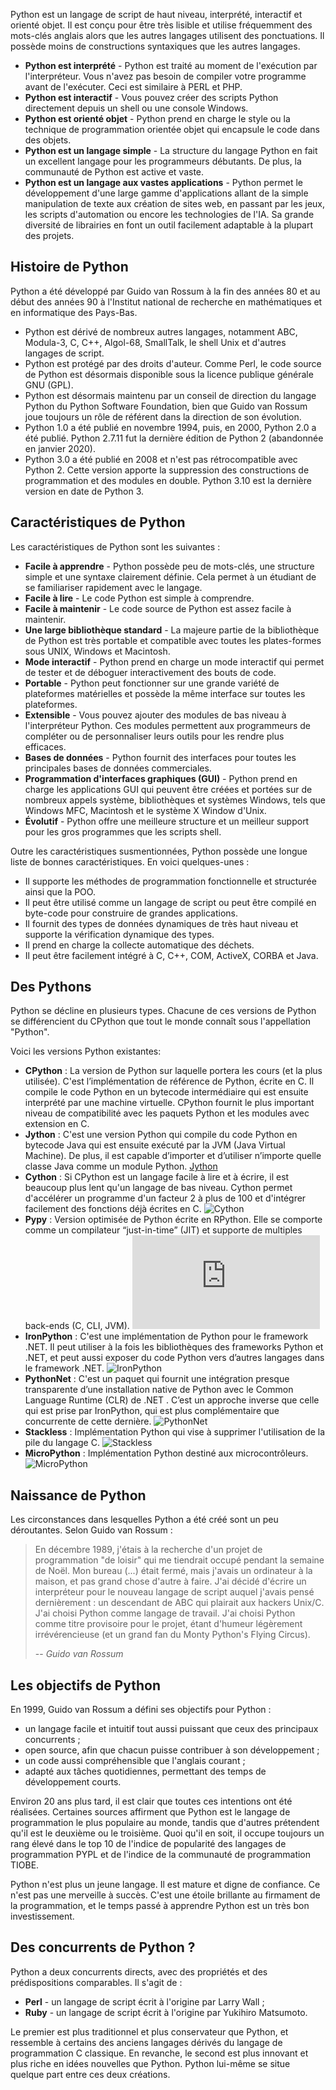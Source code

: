 Python est un langage de script de haut niveau, interprété, interactif et orienté objet. Il est conçu pour être très lisible et utilise fréquemment des mots-clés anglais alors que les autres langages utilisent des ponctuations. Il possède moins de constructions syntaxiques que les autres langages.

- **Python est interprété** - Python est traité au moment de l'exécution par l'interpréteur. Vous n'avez pas besoin de compiler votre programme avant de l'exécuter. Ceci est similaire à PERL et PHP.
- **Python est interactif** - Vous pouvez créer des scripts Python directement depuis un shell ou une console Windows.
- **Python est orienté objet** - Python prend en charge le style ou la technique de programmation orientée objet qui encapsule le code dans des objets.
- **Python est un langage simple** - La structure du langage Python en fait un excellent langage pour les programmeurs débutants. De plus, la communauté de Python est active et vaste.
- **Python est un langage aux vastes applications** - Python permet le développement d'une large gamme d'applications allant de la simple manipulation de texte aux création de sites web, en passant par les jeux, les scripts d'automation ou encore les technologies de l'IA. Sa grande diversité de librairies en font un outil facilement adaptable à la plupart des projets.

## Histoire de Python

Python a été développé par Guido van Rossum à la fin des années 80 et au début des années 90 à l'Institut national de recherche en mathématiques et en informatique des Pays-Bas.

- Python est dérivé de nombreux autres langages, notamment ABC, Modula-3, C, C++, Algol-68, SmallTalk, le shell Unix et d'autres langages de script.
- Python est protégé par des droits d'auteur. Comme Perl, le code source de Python est désormais disponible sous la licence publique générale GNU (GPL).
- Python est désormais maintenu par un conseil de direction du langage Python du Python Software Foundation, bien que Guido van Rossum joue toujours un rôle de référent dans la direction de son évolution.
- Python 1.0 a été publié en novembre 1994, puis, en 2000, Python 2.0 a été publié. Python 2.7.11 fut la dernière édition de Python 2 (abandonnée en janvier 2020).
- Python 3.0 a été publié en 2008 et n'est pas rétrocompatible avec Python 2. Cette version apporte la suppression des constructions de programmation et des modules en double. Python 3.10 est la dernière version en date de Python 3.

## Caractéristiques de Python

Les caractéristiques de Python sont les suivantes :

- **Facile à apprendre** - Python possède peu de mots-clés, une structure simple et une syntaxe clairement définie. Cela permet à un étudiant de se familiariser rapidement avec le langage.
- **Facile à lire** - Le code Python est simple à comprendre.
- **Facile à maintenir** - Le code source de Python est assez facile à maintenir.
- **Une large bibliothèque standard** - La majeure partie de la bibliothèque de Python est très portable et compatible avec toutes les plates-formes sous UNIX, Windows et Macintosh.
- **Mode interactif** - Python prend en charge un mode interactif qui permet de tester et de déboguer interactivement des bouts de code.
- **Portable** - Python peut fonctionner sur une grande variété de plateformes matérielles et possède la même interface sur toutes les plateformes.
- **Extensible** - Vous pouvez ajouter des modules de bas niveau à l'interpréteur Python. Ces modules permettent aux programmeurs de compléter ou de personnaliser leurs outils pour les rendre plus efficaces.
- **Bases de données** - Python fournit des interfaces pour toutes les principales bases de données commerciales.
- **Programmation d'interfaces graphiques (GUI)** - Python prend en charge les applications GUI qui peuvent être créées et portées sur de nombreux appels système, bibliothèques et systèmes Windows, tels que Windows MFC, Macintosh et le système X Window d'Unix.
- **Évolutif** - Python offre une meilleure structure et un meilleur support pour les gros programmes que les scripts shell.

Outre les caractéristiques susmentionnées, Python possède une longue liste de bonnes caractéristiques. En voici quelques-unes :

- Il supporte les méthodes de programmation fonctionnelle et structurée ainsi que la POO.
- Il peut être utilisé comme un langage de script ou peut être compilé en byte-code pour construire de grandes applications.
- Il fournit des types de données dynamiques de très haut niveau et supporte la vérification dynamique des types.
- Il prend en charge la collecte automatique des déchets.
- Il peut être facilement intégré à C, C++, COM, ActiveX, CORBA et Java.

## Des Pythons

Python se décline en plusieurs types. Chacune de ces versions de Python se différencient du CPython que tout le monde connaît sous l'appellation "Python". 

Voici les versions Python existantes:

- **CPython** : La version de Python sur laquelle portera les cours (et la plus utilisée). C'est l’implémentation de référence de Python, écrite en C. Il compile le code Python en un bytecode intermédiaire qui est ensuite interprété par une machine virtuelle. CPython fournit le plus important niveau de compatibilité avec les paquets Python et les modules avec extension en C.
- **Jython** : C'est une version Python qui compile du code Python en bytecode Java qui est ensuite exécuté par la JVM (Java Virtual Machine). De plus, il est capable d’importer et d’utiliser n’importe quelle classe Java comme un module Python. <a href="https://www.jython.org/jython-3-mvp.html" target="_blank" title="Jython">Jython</a>
- **Cython** :   Si CPython est un langage  facile à lire et à écrire,  il est beaucoup plus lent  qu'un langage de bas niveau.  Cython permet d'accélérer un programme d'un facteur 2 à plus de 100 et d'intégrer facilement des fonctions déjà écrites en C.  ![Cython](https://cython.org/ )
- **Pypy** : Version optimisée de Python écrite en RPython. Elle se comporte comme un compilateur “just-in-time” (JIT) et supporte de multiples back-ends (C, CLI, JVM). ![Pypy](https://www.pypy.org/index.html)
- **IronPython** : C'est une implémentation de Python pour le framework .NET. Il peut utiliser à la fois les bibliothèques des frameworks Python et .NET, et peut aussi exposer du code Python vers d’autres langages dans le framework .NET. ![IronPython](https://ironpython.net/)
- **PythonNet** : C'est un paquet qui fournit une intégration presque transparente d’une installation native de Python avec le Common Language Runtime (CLR) de .NET . C’est un approche inverse que celle qui est prise par IronPython, qui est plus complémentaire que concurrente de cette dernière. ![PythonNet](http://pythonnet.github.io/)
- **Stackless** : Implémentation Python qui vise à supprimer l'utilisation de la pile du langage C. ![Stackless](https://github.com/stackless-dev/stackless/wiki/)
- **MicroPython** : Implémentation Python destiné aux microcontrôleurs. ![MicroPython](https://micropython.fr/)

## Naissance de Python

Les circonstances dans lesquelles Python a été créé sont un peu déroutantes. Selon Guido van Rossum :

> En décembre 1989, j'étais à la recherche d'un projet de programmation "de loisir" qui me tiendrait occupé pendant la semaine de Noël. Mon bureau (...) était fermé, mais j'avais un ordinateur à la maison, et pas grand chose d'autre à faire. J'ai décidé d'écrire un interpréteur pour le nouveau langage de script auquel j'avais pensé dernièrement : un descendant de ABC qui plairait aux hackers Unix/C. J'ai choisi Python comme langage de travail. J'ai choisi Python comme titre provisoire pour le projet, étant d'humeur légèrement irrévérencieuse (et un grand fan du Monty Python's Flying Circus).
> 
> -- <cite>Guido van Rossum</cite>

## Les objectifs de Python

En 1999, Guido van Rossum a défini ses objectifs pour Python :

- un langage facile et intuitif tout aussi puissant que ceux des principaux concurrents ;
- open source, afin que chacun puisse contribuer à son développement ;
- un code aussi compréhensible que l'anglais courant ;
- adapté aux tâches quotidiennes, permettant des temps de développement courts.

Environ 20 ans plus tard, il est clair que toutes ces intentions ont été réalisées. Certaines sources affirment que Python est le langage de programmation le plus populaire au monde, tandis que d'autres prétendent qu'il est le deuxième ou le troisième.
Quoi qu'il en soit, il occupe toujours un rang élevé dans le top 10 de l'indice de popularité des langages de programmation PYPL et de l'indice de la communauté de programmation TIOBE.

Python n'est plus un jeune langage. Il est mature et digne de confiance. Ce n'est pas une merveille à succès. C'est une étoile brillante au firmament de la programmation, et le temps passé à apprendre Python est un très bon investissement.

## Des concurrents de Python ?

Python a deux concurrents directs, avec des propriétés et des prédispositions comparables. Il s'agit de :

- **Perl** - un langage de script écrit à l'origine par Larry Wall ;
- **Ruby** - un langage de script écrit à l'origine par Yukihiro Matsumoto.

Le premier est plus traditionnel et plus conservateur que Python, et ressemble à certains des anciens langages dérivés du langage de programmation C classique. En revanche, le second est plus innovant et plus riche en idées nouvelles que Python. Python lui-même se situe quelque part entre ces deux créations.
